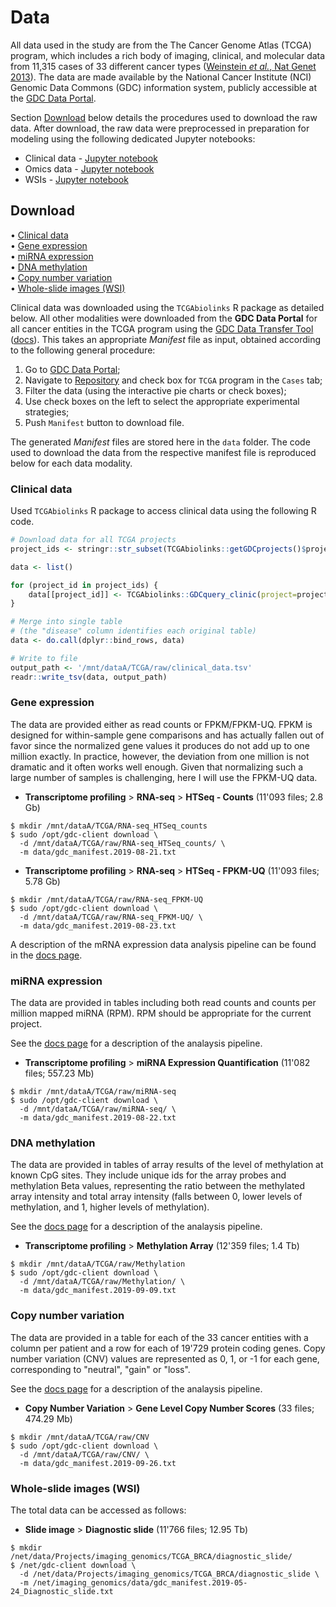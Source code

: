 # Data

All data used in the study are from the The Cancer Genome Atlas (TCGA) program, which includes a rich body of imaging, clinical, and molecular data from 11,315 cases of 33 different cancer types ([Weinstein _et al._, Nat Genet 2013](https://www.nature.com/articles/ng.2764)). The data are made available by the National Cancer Institute (NCI) Genomic Data Commons (GDC) information system, publicly accessible at the [GDC Data Portal](https://portal.gdc.cancer.gov/).

Section <a href="#download"><emph>Download</emph></a> below details the procedures used to download the raw data.
After download, the raw data were preprocessed in preparation for modeling using the following dedicated Jupyter notebooks:

* Clinical data - [Jupyter notebook](preprocess_clinical.ipynb)
* Omics data - [Jupyter notebook](preprocess_omics.ipynb)
* WSIs - [Jupyter notebook](preprocess_wsi.ipynb)


## Download

<p>
  •
  <a href="#clinical-data">Clinical data</a><br />
  •
  <a href="#gene-expression">Gene expression</a><br />
  •
  <a href="#mirna-expression">miRNA expression</a><br />
  •
  <a href="#dna-methylation">DNA methylation</a><br />
  •
  <a href="#copy-number-variation">Copy number variation</a><br />
  •
  <a href="#whole-slide-images-(wsi)">Whole-slide images (WSI)</a>
</p>

Clinical data was downloaded using the `TCGAbiolinks` R package as detailed below. All other modalities were downloaded from the __GDC Data Portal__ for all cancer entities in the TCGA program using the
[GDC Data Transfer Tool](https://gdc.cancer.gov/access-data/gdc-data-transfer-tool) ([docs](https://docs.gdc.cancer.gov/Data_Transfer_Tool/Users_Guide/Getting_Started/)).
This takes an appropriate _Manifest_ file as input, obtained according to the following general procedure:

1. Go to [GDC Data Portal](https://portal.gdc.cancer.gov/);
1. Navigate to [Repository](https://portal.gdc.cancer.gov/repository) and check box for `TCGA` program in the `Cases` tab;
1. Filter the data (using the interactive pie charts or check boxes);
1. Use check boxes on the left to select the appropriate experimental strategies;
1. Push `Manifest` button to download file.

The generated _Manifest_ files are stored here in the `data` folder. The code used to download the data from the respective manifest file is reproduced below for each data modality.

### Clinical data

Used `TCGAbiolinks` R package to access clinical data using the following R code.

```r
# Download data for all TCGA projects
project_ids <- stringr::str_subset(TCGAbiolinks::getGDCprojects()$project_id, 'TCGA')

data <- list()

for (project_id in project_ids) {
    data[[project_id]] <- TCGAbiolinks::GDCquery_clinic(project=project_id, type='clinical')
}

# Merge into single table
# (the "disease" column identifies each original table)
data <- do.call(dplyr::bind_rows, data)

# Write to file
output_path <- '/mnt/dataA/TCGA/raw/clinical_data.tsv'
readr::write_tsv(data, output_path)
```

### Gene expression

The data are provided either as read counts or FPKM/FPKM-UQ. FPKM is designed for
within-sample gene comparisons and has actually fallen out of favor since the normalized
gene values it produces do not add up to one million exactly. In practice, however, the
deviation from one million is not dramatic and it often works well enough. Given that
normalizing such a large number of samples is challenging, here I will use the FPKM-UQ data.

* __Transcriptome profiling__ > __RNA-seq__ > __HTSeq - Counts__ (11'093 files; 2.8 Gb)

```console
$ mkdir /mnt/dataA/TCGA/RNA-seq_HTSeq_counts
$ sudo /opt/gdc-client download \
  -d /mnt/dataA/TCGA/raw/RNA-seq_HTSeq_counts/ \
  -m data/gdc_manifest.2019-08-21.txt
```

* __Transcriptome profiling__ > __RNA-seq__ > __HTSeq - FPKM-UQ__ (11'093 files; 5.78 Gb)

```console
$ mkdir /mnt/dataA/TCGA/raw/RNA-seq_FPKM-UQ
$ sudo /opt/gdc-client download \
  -d /mnt/dataA/TCGA/raw/RNA-seq_FPKM-UQ/ \
  -m data/gdc_manifest.2019-08-23.txt
```

A description of the mRNA expression data analysis pipeline can be found in the
[docs page](https://docs.gdc.cancer.gov/Data/Bioinformatics_Pipelines/Expression_mRNA_Pipeline/).

### miRNA expression

The data are provided in tables including both read counts and counts per million mapped miRNA (RPM).
RPM should be appropriate for the current project.

See the [docs page](https://docs.gdc.cancer.gov/Data/Bioinformatics_Pipelines/miRNA_Pipeline/)
for a description of the analaysis pipeline.

* __Transcriptome profiling__ > __miRNA Expression Quantification__ (11'082 files; 557.23 Mb)

```console
$ mkdir /mnt/dataA/TCGA/raw/miRNA-seq
$ sudo /opt/gdc-client download \
  -d /mnt/dataA/TCGA/raw/miRNA-seq/ \
  -m data/gdc_manifest.2019-08-22.txt
```

### DNA methylation

The data are provided in tables of array results of the level of methylation at known CpG
sites. They include unique ids for the array probes and methylation Beta values, representing
the ratio between the methylated array intensity and total array intensity (falls between 0,
lower levels of methylation, and 1, higher levels of methylation).

See the [docs page](https://docs.gdc.cancer.gov/Data/Bioinformatics_Pipelines/Methylation_LO_Pipeline/)
for a description of the analaysis pipeline.

* __Transcriptome profiling__ > __Methylation Array__ (12'359 files; 1.4 Tb)

```console
$ mkdir /mnt/dataA/TCGA/raw/Methylation
$ sudo /opt/gdc-client download \
  -d /mnt/dataA/TCGA/raw/Methylation/ \
  -m data/gdc_manifest.2019-09-09.txt
```

### Copy number variation

The data are provided in a table for each of the 33 cancer entities with a column
per patient and a row for each of 19'729 protein coding genes. Copy number variation (CNV)
values are represented as 0, 1, or -1 for each gene, corresponding to "neutral", "gain" or "loss".

See the [docs page](https://docs.gdc.cancer.gov/Data/Bioinformatics_Pipelines/CNV_Pipeline/)
for a description of the analaysis pipeline.

* __Copy Number Variation__ > __Gene Level Copy Number Scores__ (33 files; 474.29 Mb)

```console
$ mkdir /mnt/dataA/TCGA/raw/CNV
$ sudo /opt/gdc-client download \
  -d /mnt/dataA/TCGA/raw/CNV/ \
  -m data/gdc_manifest.2019-09-26.txt
```

### Whole-slide images (WSI)

The total data can be accessed as follows:

* __Slide image__ > __Diagnostic slide__ (11'766 files; 12.95 Tb)

```console
$ mkdir /net/data/Projects/imaging_genomics/TCGA_BRCA/diagnostic_slide/
$ /net/gdc-client download \
  -d /net/data/Projects/imaging_genomics/TCGA_BRCA/diagnostic_slide \
  -m /net/imaging_genomics/data/gdc_manifest.2019-05-24_Diagnostic_slide.txt
```
